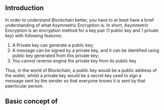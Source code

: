## Introduction

In order to understand Blockchain better, you have to at least have a brief understanding of what Asymmetric Encryption is. In short, Asymmetric Encryption is an encryption method for a key pair (1 public key and 1 private key) with following features:

1. A Private key can generate a public key;
2. A message can be signed by a private key, and it can be identified using public key generated from this private key;
3. You cannot reverse engine the private key from its public key

Thus, in the world of Blockchain, a public key would be a public address of the wallet, whilst a private key would be a secret key used to sign a message sent by the sender so that everyone knows it is sent by that paerticular person.

## Basic concept of 
